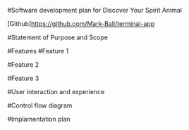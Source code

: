 #Software development plan for Discover Your Spirit Animal


[Github]https://github.com/Mark-Ball/terminal-app


#Statement of Purpose and Scope


#Features
#Feature 1

#Feature 2

#Feature 3

#User interaction and experience


#Control flow diagram


#Implamentation plan